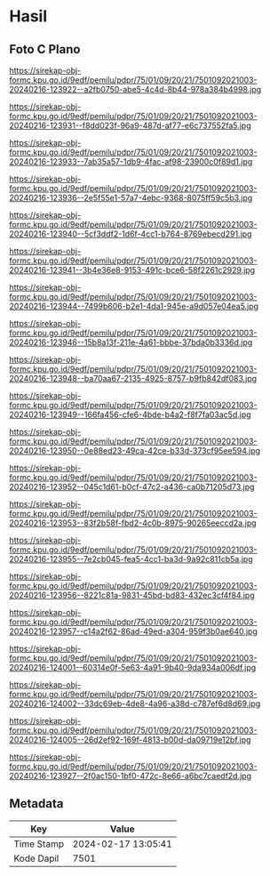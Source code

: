 # Hasil

## Foto C Plano

https://sirekap-obj-formc.kpu.go.id/9edf/pemilu/pdpr/75/01/09/20/21/7501092021003-20240216-123922--a2fb0750-abe5-4c4d-8b44-978a384b4998.jpg

https://sirekap-obj-formc.kpu.go.id/9edf/pemilu/pdpr/75/01/09/20/21/7501092021003-20240216-123931--f8dd023f-96a9-487d-af77-e6c737552fa5.jpg

https://sirekap-obj-formc.kpu.go.id/9edf/pemilu/pdpr/75/01/09/20/21/7501092021003-20240216-123933--7ab35a57-1db9-4fac-af98-23900c0f89d1.jpg

https://sirekap-obj-formc.kpu.go.id/9edf/pemilu/pdpr/75/01/09/20/21/7501092021003-20240216-123936--2e5f55e1-57a7-4ebc-9368-8075ff59c5b3.jpg

https://sirekap-obj-formc.kpu.go.id/9edf/pemilu/pdpr/75/01/09/20/21/7501092021003-20240216-123940--5cf3ddf2-1d6f-4cc1-b764-8769ebecd291.jpg

https://sirekap-obj-formc.kpu.go.id/9edf/pemilu/pdpr/75/01/09/20/21/7501092021003-20240216-123941--3b4e36e8-9153-491c-bce6-58f2261c2929.jpg

https://sirekap-obj-formc.kpu.go.id/9edf/pemilu/pdpr/75/01/09/20/21/7501092021003-20240216-123944--7499b606-b2e1-4da1-945e-a9d057e04ea5.jpg

https://sirekap-obj-formc.kpu.go.id/9edf/pemilu/pdpr/75/01/09/20/21/7501092021003-20240216-123946--15b8a13f-211e-4a61-bbbe-37bda0b3336d.jpg

https://sirekap-obj-formc.kpu.go.id/9edf/pemilu/pdpr/75/01/09/20/21/7501092021003-20240216-123948--ba70aa67-2135-4925-8757-b9fb842df083.jpg

https://sirekap-obj-formc.kpu.go.id/9edf/pemilu/pdpr/75/01/09/20/21/7501092021003-20240216-123949--166fa456-cfe6-4bde-b4a2-f8f7fa03ac5d.jpg

https://sirekap-obj-formc.kpu.go.id/9edf/pemilu/pdpr/75/01/09/20/21/7501092021003-20240216-123950--0e88ed23-49ca-42ce-b33d-373cf95ee594.jpg

https://sirekap-obj-formc.kpu.go.id/9edf/pemilu/pdpr/75/01/09/20/21/7501092021003-20240216-123952--045c1d61-b0cf-47c2-a436-ca0b71205d73.jpg

https://sirekap-obj-formc.kpu.go.id/9edf/pemilu/pdpr/75/01/09/20/21/7501092021003-20240216-123953--83f2b58f-fbd2-4c0b-8975-90265eeccd2a.jpg

https://sirekap-obj-formc.kpu.go.id/9edf/pemilu/pdpr/75/01/09/20/21/7501092021003-20240216-123955--7e2cb045-fea5-4cc1-ba3d-9a92c811cb5a.jpg

https://sirekap-obj-formc.kpu.go.id/9edf/pemilu/pdpr/75/01/09/20/21/7501092021003-20240216-123956--8221c81a-9831-45bd-bd83-432ec3cf4f84.jpg

https://sirekap-obj-formc.kpu.go.id/9edf/pemilu/pdpr/75/01/09/20/21/7501092021003-20240216-123957--c14a2f62-86ad-49ed-a304-959f3b0ae640.jpg

https://sirekap-obj-formc.kpu.go.id/9edf/pemilu/pdpr/75/01/09/20/21/7501092021003-20240216-124001--60314e0f-5e63-4a91-9b40-9da934a006df.jpg

https://sirekap-obj-formc.kpu.go.id/9edf/pemilu/pdpr/75/01/09/20/21/7501092021003-20240216-124002--33dc69eb-4de8-4a96-a38d-c787ef6d8d69.jpg

https://sirekap-obj-formc.kpu.go.id/9edf/pemilu/pdpr/75/01/09/20/21/7501092021003-20240216-124005--26d2ef92-169f-4813-b00d-da09719e12bf.jpg

https://sirekap-obj-formc.kpu.go.id/9edf/pemilu/pdpr/75/01/09/20/21/7501092021003-20240216-123927--2f0ac150-1bf0-472c-8e66-a6bc7caedf2d.jpg


## Metadata

| Key        | Value               |
| ---------- | ------------------- |
| Time Stamp | 2024-02-17 13:05:41 |
| Kode Dapil | 7501                |



